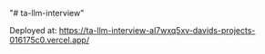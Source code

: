 "# ta-llm-interview" 

Deployed at: https://ta-llm-interview-al7wxq5xv-davids-projects-016175c0.vercel.app/
